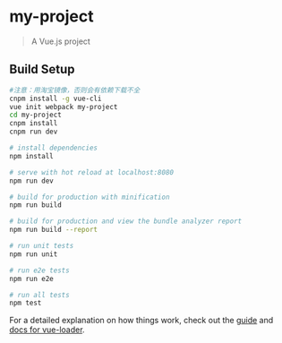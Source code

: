 # my-project

> A Vue.js project


## Build Setup

``` bash
#注意：用淘宝镜像，否则会有依赖下载不全
cnpm install -g vue-cli
vue init webpack my-project
cd my-project
cnpm install
cnpm run dev

# install dependencies
npm install

# serve with hot reload at localhost:8080
npm run dev

# build for production with minification
npm run build

# build for production and view the bundle analyzer report
npm run build --report

# run unit tests
npm run unit

# run e2e tests
npm run e2e

# run all tests
npm test
```

For a detailed explanation on how things work, check out the [guide](http://vuejs-templates.github.io/webpack/) and [docs for vue-loader](http://vuejs.github.io/vue-loader).
